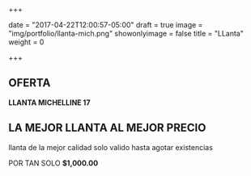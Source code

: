 +++

date = "2017-04-22T12:00:57-05:00"
draft = true
image = "img/portfolio/llanta-mich.png"
showonlyimage = false
title = "LLanta"
weight = 0

+++

## OFERTA
 **LLANTA MICHELLINE 17**


<!--more-->

## LA MEJOR LLANTA AL MEJOR PRECIO 
llanta de la mejor calidad solo valido hasta agotar existencias

POR TAN SOLO **$1,000.00**

